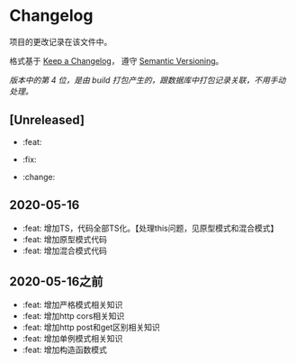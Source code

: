 # Changelog

项目的更改记录在该文件中。

格式基于 [Keep a Changelog](https://keepachangelog.com/en/1.0.0/)，
遵守 [Semantic Versioning](https://semver.org/spec/v2.0.0.html)。

_版本中的第 4 位，是由 build 打包产生的，跟数据库中打包记录关联，不用手动处理。_

## [Unreleased]

- :feat: 

- :fix: 

- :change: 

## 2020-05-16
- :feat: 增加TS，代码全部TS化。【处理this问题，见原型模式和混合模式】
- :feat: 增加原型模式代码
- :feat: 增加混合模式代码

##  2020-05-16之前

- :feat: 增加严格模式相关知识
- :feat: 增加http cors相关知识
- :feat: 增加http post和get区别相关知识
- :feat: 增加单例模式相关知识
- :feat: 增加构造函数模式



